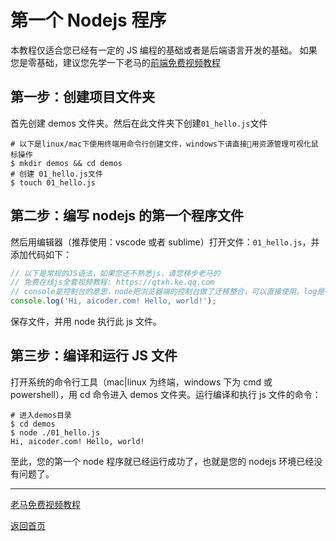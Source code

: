 # 第一个 Nodejs 程序

本教程仅适合您已经有一定的 JS 编程的基础或者是后端语言开发的基础。
如果您是零基础，建议您先学一下老马的[前端免费视频教程](https://qtxh.ke.qq.com)

## 第一步：创建项目文件夹

首先创建 demos 文件夹。然后在此文件夹下创建`01_hello.js`文件

```shell
# 以下是linux/mac下使用终端用命令行创建文件，windows下请直接用资源管理可视化鼠标操作
$ mkdir demos && cd demos
# 创建 01_hello.js文件
$ touch 01_hello.js
```

## 第二步：编写 nodejs 的第一个程序文件

然后用编辑器（推荐使用：vscode 或者 sublime）打开文件：`01_hello.js`，并添加代码如下：

```js
// 以下是常规的JS语法，如果您还不熟悉js，请您移步老马的
// 免费在线js全套视频教程: https://qtxh.ke.qq.com
// console是控制台的意思，node把浏览器端的控制台做了迁移整合，可以直接使用。log是往控制台打印文字的方法。
console.log('Hi, aicoder.com! Hello, world!');
```

保存文件，并用 node 执行此 js 文件。

## 第三步：编译和运行 JS 文件

打开系统的命令行工具（mac|linux 为终端，windows 下为 cmd 或 powershell），用 cd 命令进入 demos 文件夹。运行编译和执行 js 文件的命令：

```shell
# 进入demos目录
$ cd demos
$ node ./01_hello.js
Hi, aicoder.com! Hello, world!
```

至此，您的第一个 node 程序就已经运行成功了，也就是您的 nodejs 环境已经没有问题了。

---

[老马免费视频教程](https://qtxh.ke.qq.com)

[返回首页](https://malun666.github.io/aicoder_node/#/)
